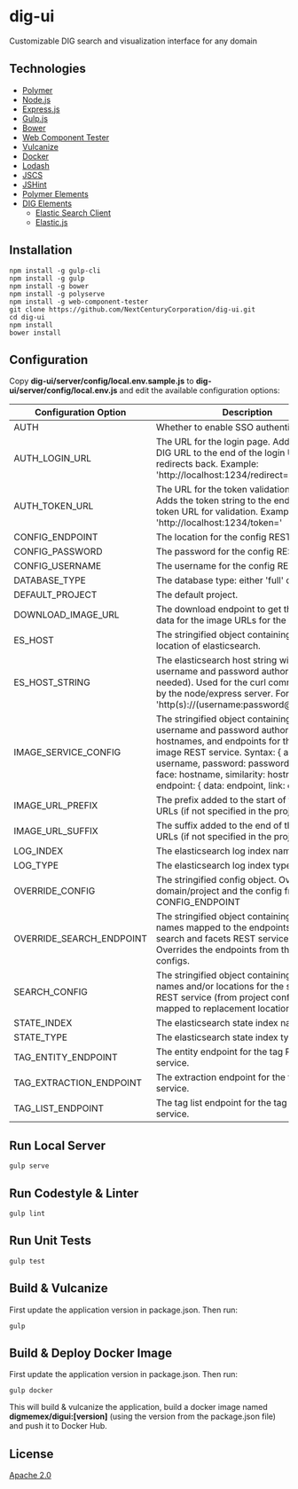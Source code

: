 # dig-ui
Customizable DIG search and visualization interface for any domain

## Technologies
* [Polymer](https://github.com/Polymer/polymer)
* [Node.js](https://nodejs.org/en/)
* [Express.js](http://expressjs.com)
* [Gulp.js](http://gulpjs.com)
* [Bower](https://bower.io/)
* [Web Component Tester](https://github.com/Polymer/web-component-tester)
* [Vulcanize](https://github.com/Polymer/polymer-bundler)
* [Docker](https://www.docker.com/)
* [Lodash](https://lodash.com/)
* [JSCS](http://jscs.info/)
* [JSHint](http://jshint.com/)
* [Polymer Elements](https://www.webcomponents.org/author/PolymerElements)
* [DIG Elements](https://github.com/DigElements)
  * [Elastic Search Client](https://www.elastic.co/guide/en/elasticsearch/client/javascript-api/current/index.html)
  * [Elastic.js](https://github.com/fullscale/elastic.js/)

## Installation
```
npm install -g gulp-cli
npm install -g gulp
npm install -g bower
npm install -g polyserve
npm install -g web-component-tester
git clone https://github.com/NextCenturyCorporation/dig-ui.git
cd dig-ui
npm install
bower install
```

## Configuration
Copy **dig-ui/server/config/local.env.sample.js** to **dig-ui/server/config/local.env.js** and edit the available configuration options:

Configuration Option | Description | Default
---------------------|-------------|--------
AUTH | Whether to enable SSO authentication. | false
AUTH_LOGIN_URL | The URL for the login page.  Adds the target DIG URL to the end of the login URL for redirects back.  Example:  'http://localhost:1234/redirect=' | ''
AUTH_TOKEN_URL | The URL for the token validation page.  Adds the token string to the end of the token URL for validation.  Example:  'http://localhost:1234/token=' | ''
CONFIG_ENDPOINT | The location for the config REST service. | 'http://localhost:1234'
CONFIG_PASSWORD | The password for the config REST service. | ''
CONFIG_USERNAME | The username for the config REST service. | ''
DATABASE_TYPE | The database type:  either 'full' or 'sample'. | 'sample'
DEFAULT_PROJECT | The default project. | undefined
DOWNLOAD_IMAGE_URL | The download endpoint to get the image data for the image URLs for the PDF export. | 'downloadImage'
ES_HOST | The stringified object containing the location of elasticsearch. | '{"host": "http://localhost:9200"}'
ES_HOST_STRING | The elasticsearch host string with username and password authorization (if needed).  Used for the curl commands run by the node/express server.  Formatted 'http(s)://(username:password@)host:port'. | ''
IMAGE_SERVICE_CONFIG | The stringified object containing the username and password authorization, hostnames, and endpoints for the similar image REST service.  Syntax:  { auth: { user: username, password: password }, host: { face: hostname, similarity: hostname }, endpoint: { data: endpoint, link: endpoint } } | '{"auth": {}, "endpoint": {}, "host": {}}'
IMAGE_URL_PREFIX | The prefix added to the start of the image URLs (if not specified in the project config). | ''
IMAGE_URL_SUFFIX | The suffix added to the end of the image URLs (if not specified in the project config). | ''
LOG_INDEX | The elasticsearch log index name. | 'dig-logs'
LOG_TYPE | The elasticsearch log index type. | 'log'
OVERRIDE_CONFIG | The stringified config object.  Overrides the domain/project and the config from the CONFIG_ENDPOINT | undefined
OVERRIDE_SEARCH_ENDPOINT | The stringified object containing the project names mapped to the endpoints for the search and facets REST services.  Overrides the endpoints from the project configs. | undefined
SEARCH_CONFIG | The stringified object containing project names and/or locations for the search REST service (from project configs) mapped to replacement locations. | undefined
STATE_INDEX | The elasticsearch state index name. | 'dig-states'
STATE_TYPE | The elasticsearch state index type. | 'state'
TAG_ENTITY_ENDPOINT | The entity endpoint for the tag REST service. | undefined
TAG_EXTRACTION_ENDPOINT | The extraction endpoint for the tag REST service. | undefined
TAG_LIST_ENDPOINT | The tag list endpoint for the tag REST service. | undefined

## Run Local Server
```
gulp serve
```

## Run Codestyle & Linter
```
gulp lint
```

## Run Unit Tests
```
gulp test
```

## Build & Vulcanize
First update the application version in package.json.  Then run:

```
gulp
```

## Build & Deploy Docker Image
First update the application version in package.json.  Then run:

```
gulp docker
```

This will build & vulcanize the application, build a docker image named **digmemex/digui:[version]** (using the version from the package.json file) and push it to Docker Hub.

## License

[Apache 2.0](https://github.com/NextCenturyCorporation/dig-ui/blob/master/LICENSE)
